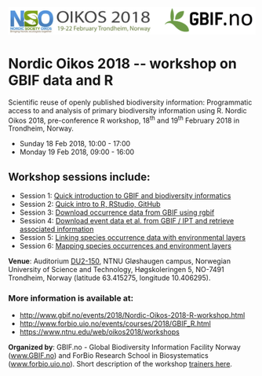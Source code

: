 ![](./demo_data/NSO_2018_GBIF_NO.png "NSO 2018")

# Nordic Oikos 2018 -- workshop on GBIF data and R

Scientific reuse of openly published biodiversity information: Programmatic access to and analysis of primary biodiversity information using R. Nordic Oikos 2018, pre-conference R workshop, 18<sup>th</sup> and 19<sup>th</sup> February 2018 in Trondheim, Norway.

 * Sunday 18 Feb 2018, 10:00 - 17:00
 * Monday 19 Feb 2018, 09:00 - 16:00

## Workshop sessions include:
* Session 1: [Quick introduction to GBIF and biodiversity informatics](s1_gbif_intro)
* Session 2: [Quick intro to R, RStudio, GitHub](s2_r_intro)
* Session 3: [Download occurrence data from GBIF using rgbif](s3_gbif_demo)
* Session 4: [Download event data et al. from GBIF / IPT and retrieve associated information](s4_event_core)
* Session 5: [Linking species occurrence data with environmental layers](s5_environment)
* Session 6: [Mapping species occurrences and environment layers](s6_mapping)

**Venue**: Auditorium [DU2-150](https://use.mazemap.com/#v=1&zlevel=-2&left=10.4044354&right=10.4080592&top=63.4160961&bottom=63.4145612&campusid=1&campuses=ntnu&sharepoitype=identifier&sharepoi=360-DU2-150), NTNU Gl&oslash;shaugen campus, Norwegian University of Science and Technology, H&oslash;gskoleringen 5, NO-7491 Trondheim, Norway (latitude 63.415275, longitude 10.406295).

### More information is available at:
* http://www.gbif.no/events/2018/Nordic-Oikos-2018-R-workshop.html
* http://www.forbio.uio.no/events/courses/2018/GBIF_R.html
* https://www.ntnu.edu/web/oikos2018/workshops

**Organized by**: GBIF.no - Global Biodiversity Information Facility Norway (www.GBIF.no) and ForBio Research School in Biosystematics (www.forbio.uio.no). Short description of the workshop [trainers here](./trainers.md).
